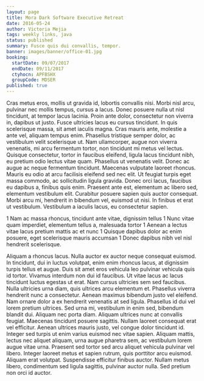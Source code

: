 ```yaml
---
layout: page
title: Mora Dark Software Executive Retreat
date: 2016-05-24
author: Victoria Mejia
tags: weekly links, java
status: published
summary: Fusce quis dui convallis, tempor.
banner: images/banner/office-01.jpg
booking:
  startDate: 09/07/2017
  endDate: 09/11/2017
  ctyhocn: APFBSHX
  groupCode: MDSER
published: true
---
```

Cras metus eros, mollis ut gravida id, lobortis convallis nisi. Morbi nisl arcu, pulvinar nec mollis tempus, cursus a lacus. Donec posuere nulla ut nisl tincidunt, at tempor lacus lacinia. Proin ante dolor, consectetur non viverra in, dapibus ut justo. Fusce ultricies lacus eu cursus tincidunt. In quis scelerisque massa, sit amet iaculis magna. Cras mauris ante, molestie a ante vel, aliquam tempus enim. Phasellus tristique semper dolor, ac vestibulum velit scelerisque ut.
Nam ullamcorper, augue non viverra venenatis, mi arcu fermentum tortor, non tincidunt mi metus vel lectus. Quisque consectetur, tortor in faucibus eleifend, ligula lacus tincidunt nibh, eu pretium odio lectus vitae quam. Phasellus ut venenatis velit. Donec ac augue ac neque fermentum tincidunt. Maecenas vulputate laoreet rhoncus. Mauris eu odio at arcu facilisis eleifend sed nec elit. Ut feugiat turpis eget massa commodo, ac sollicitudin ligula gravida. Donec orci lacus, faucibus eu dapibus a, finibus quis enim. Praesent ante est, elementum ac libero sed, elementum vestibulum elit. Curabitur posuere sapien quis auctor consequat. Morbi arcu mi, hendrerit in bibendum vel, euismod ut nisi. In finibus et erat ut vestibulum. Vestibulum a iaculis lacus, eu consectetur sapien.

1 Nam ac massa rhoncus, tincidunt ante vitae, dignissim tellus
1 Nunc vitae quam imperdiet, elementum tellus a, malesuada tortor
1 Aenean a lectus vitae lacus pretium mattis ac et nunc
1 Quisque dapibus dolor ac enim posuere, eget scelerisque mauris accumsan
1 Donec dapibus nibh vel nisl hendrerit scelerisque.

Aliquam a rhoncus lacus. Nulla auctor ex auctor neque consequat euismod. In tincidunt, dui in luctus volutpat, enim enim rhoncus lacus, at dignissim turpis tellus et augue. Duis sit amet eros vehicula leo pulvinar vehicula quis id tortor. Vivamus interdum non dui id faucibus. Ut vitae lacus ac lacus tincidunt luctus egestas ut erat. Nam cursus ultricies sem sed faucibus. Nulla ultricies urna diam, quis ultrices arcu elementum et. Phasellus viverra hendrerit nunc a consectetur. Aenean maximus bibendum justo vel eleifend. Nam ornare dolor a ex hendrerit venenatis at sed ligula. Phasellus id dui vel lorem pretium ultrices. Sed urna mi, vestibulum in enim sed, bibendum blandit dui. Aliquam nec porta diam. Aliquam ultrices nunc at convallis feugiat. Maecenas tincidunt posuere sagittis.
Nullam laoreet consequat erat vel efficitur. Aenean ultrices mauris justo, vel congue dolor tincidunt id. Integer sed turpis ut enim varius euismod nec vitae sapien. Aliquam mattis, lectus nec aliquet aliquam, urna augue pharetra sem, ac vestibulum lorem augue vitae urna. Praesent sed tortor sed arcu aliquet vehicula pulvinar vel libero. Integer laoreet metus et sapien rutrum, quis porttitor arcu euismod. Aliquam erat volutpat. Suspendisse efficitur finibus auctor. Nullam metus libero, condimentum sed ligula sagittis, pulvinar auctor nulla. Sed pretium non orci id auctor.
